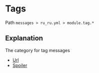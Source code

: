 # Tags
Path `messages > ru_ru.yml > module.tag.*`

## Explanation
The category for tag messages
- [Url](/en/messages/ru_ru/module/tag/url/)
- [Spoiler](/en/messages/ru_ru/module/tag/spoiler/)